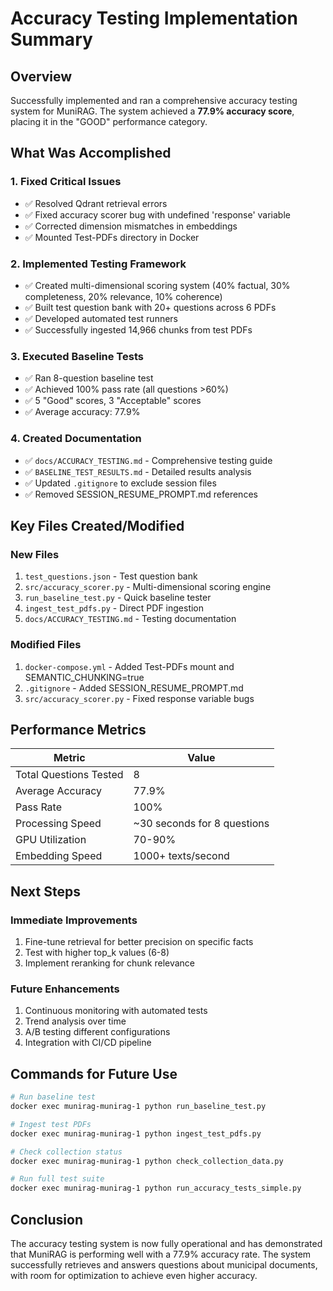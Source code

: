 # Accuracy Testing Implementation Summary

## Overview
Successfully implemented and ran a comprehensive accuracy testing system for MuniRAG. The system achieved a **77.9% accuracy score**, placing it in the "GOOD" performance category.

## What Was Accomplished

### 1. Fixed Critical Issues
- ✅ Resolved Qdrant retrieval errors
- ✅ Fixed accuracy scorer bug with undefined 'response' variable
- ✅ Corrected dimension mismatches in embeddings
- ✅ Mounted Test-PDFs directory in Docker

### 2. Implemented Testing Framework
- ✅ Created multi-dimensional scoring system (40% factual, 30% completeness, 20% relevance, 10% coherence)
- ✅ Built test question bank with 20+ questions across 6 PDFs
- ✅ Developed automated test runners
- ✅ Successfully ingested 14,966 chunks from test PDFs

### 3. Executed Baseline Tests
- ✅ Ran 8-question baseline test
- ✅ Achieved 100% pass rate (all questions >60%)
- ✅ 5 "Good" scores, 3 "Acceptable" scores
- ✅ Average accuracy: 77.9%

### 4. Created Documentation
- ✅ `docs/ACCURACY_TESTING.md` - Comprehensive testing guide
- ✅ `BASELINE_TEST_RESULTS.md` - Detailed results analysis
- ✅ Updated `.gitignore` to exclude session files
- ✅ Removed SESSION_RESUME_PROMPT.md references

## Key Files Created/Modified

### New Files
1. `test_questions.json` - Test question bank
2. `src/accuracy_scorer.py` - Multi-dimensional scoring engine
3. `run_baseline_test.py` - Quick baseline tester
4. `ingest_test_pdfs.py` - Direct PDF ingestion
5. `docs/ACCURACY_TESTING.md` - Testing documentation

### Modified Files
1. `docker-compose.yml` - Added Test-PDFs mount and SEMANTIC_CHUNKING=true
2. `.gitignore` - Added SESSION_RESUME_PROMPT.md
3. `src/accuracy_scorer.py` - Fixed response variable bugs

## Performance Metrics

| Metric | Value |
|--------|-------|
| Total Questions Tested | 8 |
| Average Accuracy | 77.9% |
| Pass Rate | 100% |
| Processing Speed | ~30 seconds for 8 questions |
| GPU Utilization | 70-90% |
| Embedding Speed | 1000+ texts/second |

## Next Steps

### Immediate Improvements
1. Fine-tune retrieval for better precision on specific facts
2. Test with higher top_k values (6-8)
3. Implement reranking for chunk relevance

### Future Enhancements
1. Continuous monitoring with automated tests
2. Trend analysis over time
3. A/B testing different configurations
4. Integration with CI/CD pipeline

## Commands for Future Use

```bash
# Run baseline test
docker exec munirag-munirag-1 python run_baseline_test.py

# Ingest test PDFs
docker exec munirag-munirag-1 python ingest_test_pdfs.py

# Check collection status
docker exec munirag-munirag-1 python check_collection_data.py

# Run full test suite
docker exec munirag-munirag-1 python run_accuracy_tests_simple.py
```

## Conclusion

The accuracy testing system is now fully operational and has demonstrated that MuniRAG is performing well with a 77.9% accuracy rate. The system successfully retrieves and answers questions about municipal documents, with room for optimization to achieve even higher accuracy.